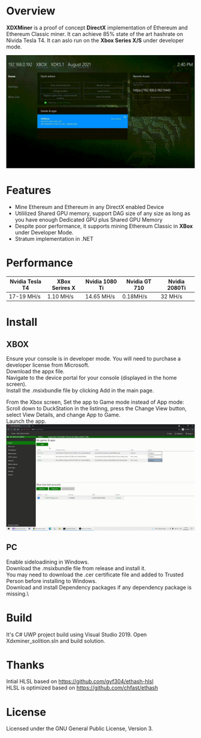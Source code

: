  # Overview
**XDXMiner** is a proof of concept **DirectX** implementation of Ethereum and Ethereum Classic miner. It can achieve 85% state of the art hashrate on Nivida Tesla T4. It can aslo run on the **Xbox Series X/S** under developer mode.

![Alt text](./img/xdx_gif_720p.gif "Xbox Series X screenshot")


# Features

* Mine Ethereum and Ethereum in any DirectX enabled Device
* Utililized Shared GPU memory, support DAG size of any size as long as you have enough Dedicated GPU plus Shared GPU Memory
* Despite poor performance, it supports mining Ethereum Classic in **XBox** under Developer Mode. 
* Stratum implementation in .NET


# Performance

| Nvidia Tesla T4    | XBox Serires X  |  Nvidia 1080 Ti   | Nvidia GT 710  | Nvidia 2080Ti  | 
| -------------      | -------------   | ----------     | --------      |      ----         |   
| 17-19 MH/s         | 1.10 MH/s      |   14.65 MH/s    |   0.18MH/s    |   32 MH/s        |  
 
# Install 
## XBOX
Ensure your console is in developer mode. You will need to purchase a developer license from Microsoft.\
Download the appx file.\
Navigate to the device portal for your console (displayed in the home screen).\
Install the .msixbundle file by clicking Add in the main page.

From the Xbox screen, Set the app to Game mode instead of App mode: Scroll down to DuckStation in the listinng, press the Change View button, select View Details, and change App to Game.\
Launch the app.
![Alt text](./img/xdx_upload_to_xbox.gif "Xbox Series X Developer Mode Web Interface")


## PC
Enable sideloadining in Windows.\
Download the .msixbundle file from release and install it.\
You may need to download the .cer certificate file and added to Trusted Person before installing to Windows.\
Download and install Dependency packages if any dependency package is missing.\

# Build 
It's C# UWP project build using Visual Studio 2019.
Open Xdxminer_solition.sln and build solution. 

# Thanks 
Intial HLSL based on https://github.com/gyf304/ethash-hlsl  \
HLSL is optimized based on https://github.com/chfast/ethash 

# License
Licensed under the GNU General Public License, Version 3.

